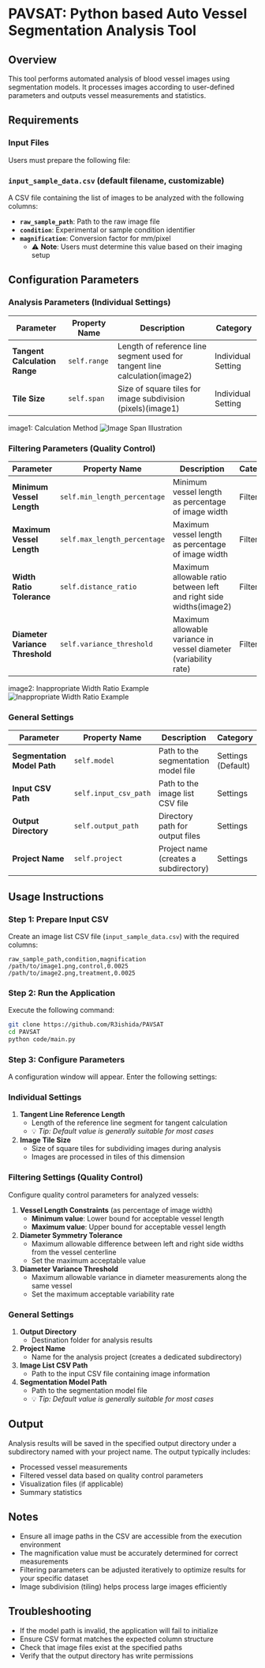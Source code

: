 # PAVSAT: Python based Auto Vessel Segmentation Analysis Tool

## Overview

This tool performs automated analysis of blood vessel images using segmentation models. It processes images according to user-defined parameters and outputs vessel measurements and statistics.

## Requirements

### Input Files

Users must prepare the following file:

### `input_sample_data.csv` (default filename, customizable)

A CSV file containing the list of images to be analyzed with the following columns:

- **`raw_sample_path`**: Path to the raw image file
- **`condition`**: Experimental or sample condition identifier
- **`magnification`**: Conversion factor for mm/pixel
    - ⚠️ **Note**: Users must determine this value based on their imaging setup

## Configuration Parameters

### Analysis Parameters (Individual Settings)

| Parameter | Property Name | Description | Category |
| --- | --- | --- | --- |
| **Tangent Calculation Range** | `self.range` | Length of reference line segment used for tangent line calculation(image2)| Individual Setting |
| **Tile Size** | `self.span` | Size of square tiles for image subdivision (pixels)(image1) | Individual Setting |

image1: Calculation Method
![Image Span Illustration](README/img/span.png)


### Filtering Parameters (Quality Control)

| Parameter | Property Name | Description | Category |
| --- | --- | --- | --- |
| **Minimum Vessel Length** | `self.min_length_percentage` | Minimum vessel length as percentage of image width | Filtering |
| **Maximum Vessel Length** | `self.max_length_percentage` | Maximum vessel length as percentage of image width | Filtering |
| **Width Ratio Tolerance** | `self.distance_ratio` | Maximum allowable ratio between left and right side widths(image2) | Filtering |
| **Diameter Variance Threshold** | `self.variance_threshold` | Maximum allowable variance in vessel diameter (variability rate) | Filtering |

image2: Inappropriate Width Ratio Example
![Inappropriate Width Ratio Example](README/img/inappropreate_ratio.png)

### General Settings

| Parameter | Property Name | Description | Category |
| --- | --- | --- | --- |
| **Segmentation Model Path** | `self.model` | Path to the segmentation model file | Settings (Default) |
| **Input CSV Path** | `self.input_csv_path` | Path to the image list CSV file | Settings |
| **Output Directory** | `self.output_path` | Directory path for output files | Settings |
| **Project Name** | `self.project` | Project name (creates a subdirectory) | Settings |

## Usage Instructions

### Step 1: Prepare Input CSV

Create an image list CSV file (`input_sample_data.csv`) with the required columns:

```
raw_sample_path,condition,magnification
/path/to/image1.png,control,0.0025
/path/to/image2.png,treatment,0.0025

```

### Step 2: Run the Application

Execute the following command:

```bash
git clone https://github.com/R3ishida/PAVSAT
cd PAVSAT
python code/main.py

```

### Step 3: Configure Parameters

A configuration window will appear. Enter the following settings:

### Individual Settings

1. **Tangent Line Reference Length**
    - Length of the reference line segment for tangent calculation
    - 💡 *Tip: Default value is generally suitable for most cases*
2. **Image Tile Size**
    - Size of square tiles for subdividing images during analysis
    - Images are processed in tiles of this dimension

### Filtering Settings (Quality Control)

Configure quality control parameters for analyzed vessels:

1. **Vessel Length Constraints** (as percentage of image width)
    - **Minimum value**: Lower bound for acceptable vessel length
    - **Maximum value**: Upper bound for acceptable vessel length
2. **Diameter Symmetry Tolerance**
    - Maximum allowable difference between left and right side widths from the vessel centerline
    - Set the maximum acceptable value
3. **Diameter Variance Threshold**
    - Maximum allowable variance in diameter measurements along the same vessel
    - Set the maximum acceptable variability rate

### General Settings

1. **Output Directory**
    - Destination folder for analysis results
2. **Project Name**
    - Name for the analysis project (creates a dedicated subdirectory)
3. **Image List CSV Path**
    - Path to the input CSV file containing image information
4. **Segmentation Model Path**
    - Path to the segmentation model file
    - 💡 *Tip: Default value is generally suitable for most cases*

## Output

Analysis results will be saved in the specified output directory under a subdirectory named with your project name. The output typically includes:

- Processed vessel measurements
- Filtered vessel data based on quality control parameters
- Visualization files (if applicable)
- Summary statistics

## Notes

- Ensure all image paths in the CSV are accessible from the execution environment
- The magnification value must be accurately determined for correct measurements
- Filtering parameters can be adjusted iteratively to optimize results for your specific dataset
- Image subdivision (tiling) helps process large images efficiently

## Troubleshooting

- If the model path is invalid, the application will fail to initialize
- Ensure CSV format matches the expected column structure
- Check that image files exist at the specified paths
- Verify that the output directory has write permissions